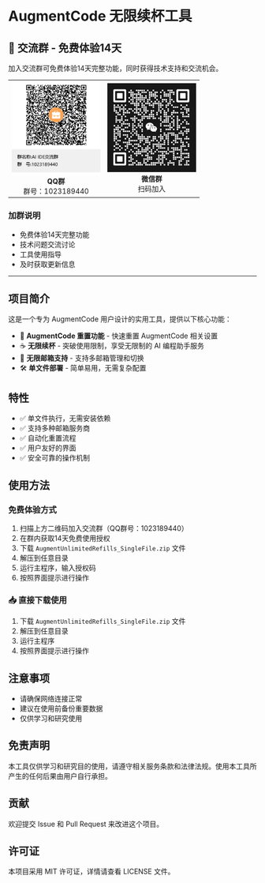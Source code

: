 # AugmentCode 无限续杯工具

## 📱 交流群 - 免费体验14天

加入交流群可免费体验14天完整功能，同时获得技术支持和交流机会。

<div align="center">
  <table>
    <tr>
      <td align="center">
        <img src="AI IDE交流群群聊二维码.png" alt="QQ群二维码" width="180"/>
        <br>
        <strong>QQ群</strong>
        <br>
        群号：1023189440
      </td>
      <td align="center">
        <img src="微信群聊.png" alt="微信群二维码" width="180"/>
        <br>
        <strong>微信群</strong>
        <br>
        扫码加入
      </td>
    </tr>
  </table>
</div>

### 加群说明
- 免费体验14天完整功能
- 技术问题交流讨论
- 工具使用指导
- 及时获取更新信息

---

## 项目简介

这是一个专为 AugmentCode 用户设计的实用工具，提供以下核心功能：

- 🔄 **AugmentCode 重置功能** - 快速重置 AugmentCode 相关设置
- ☕ **无限续杯** - 突破使用限制，享受无限制的 AI 编程助手服务
- 📧 **无限邮箱支持** - 支持多邮箱管理和切换
- 🛠️ **单文件部署** - 简单易用，无需复杂配置

## 特性

- ✅ 单文件执行，无需安装依赖
- ✅ 支持多种邮箱服务商
- ✅ 自动化重置流程
- ✅ 用户友好的界面
- ✅ 安全可靠的操作机制

## 使用方法

### 免费体验方式
1. 扫描上方二维码加入交流群（QQ群号：1023189440）
2. 在群内获取14天免费使用授权
3. 下载 `AugmentUnlimitedRefills_SingleFile.zip` 文件
4. 解压到任意目录
5. 运行主程序，输入授权码
6. 按照界面提示进行操作

### 📥 直接下载使用
1. 下载 `AugmentUnlimitedRefills_SingleFile.zip` 文件
2. 解压到任意目录
3. 运行主程序
4. 按照界面提示进行操作

## 注意事项

- 请确保网络连接正常
- 建议在使用前备份重要数据
- 仅供学习和研究使用

## 免责声明

本工具仅供学习和研究目的使用，请遵守相关服务条款和法律法规。使用本工具所产生的任何后果由用户自行承担。

## 贡献

欢迎提交 Issue 和 Pull Request 来改进这个项目。

## 许可证

本项目采用 MIT 许可证，详情请查看 LICENSE 文件。
